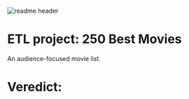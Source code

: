
![readme header](https://github.com/LeoBulcsu/ETL_250_Best_Movies/assets/136447924/8be46668-0d71-42b6-9486-04d3e5b36c35)


# ETL project: 250 Best Movies
An audience-focused movie list.




# Veredict:

